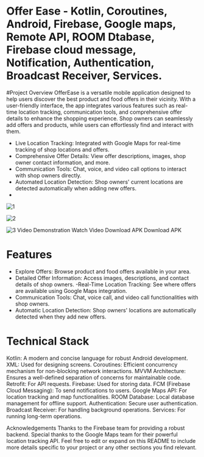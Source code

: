 
# Offer Ease - Kotlin, Coroutines, Android, Firebase, Google maps, Remote API, ROOM Dtabase, Firebase cloud message, Notification, Authentication, Broadcast Receiver, Services.

#Project Overview
OfferEase is a versatile mobile application designed to help users discover the best product and food offers in their vicinity. With a user-friendly interface, the app integrates various features such as real-time location tracking, communication tools, and comprehensive offer details to enhance the shopping experience. Shop owners can seamlessly add offers and products, while users can effortlessly find and interact with them.

- Live Location Tracking: Integrated with Google Maps for real-time tracking of shop locations and offers.
- Comprehensive Offer Details: View offer descriptions, images, shop owner contact information, and more.
- Communication Tools: Chat, voice, and video call options to interact with shop owners directly.
- Automated Location Detection: Shop owners' current locations are detected automatically when adding new offers.
- 
![1](https://github.com/Boradeg/OfferEase/assets/110608207/441c0fac-2c3a-45de-8fac-8e7973d5d97e)

![2](https://github.com/Boradeg/OfferEase/assets/110608207/fe27af3d-ed81-4b39-aa5c-ad66b67516d1)

![3](https://github.com/Boradeg/OfferEase/assets/110608207/7d0bb61f-ff83-4d01-b5d4-1e35ec17be5c)
Video Demonstration
Watch Video
Download APK
Download APK
# Features
- Explore Offers: Browse product and food offers available in your area.
- Detailed Offer Information: Access images, descriptions, and contact details of shop owners.
-Real-Time Location Tracking: See where offers are available using Google Maps integration.
- Communication Tools: Chat, voice call, and video call functionalities with shop owners.
- Automatic Location Detection: Shop owners' locations are automatically detected when they add new offers.
  
# Technical Stack
Kotlin: A modern and concise language for robust Android development.
XML: Used for designing screens.
Coroutines: Efficient concurrency mechanism for non-blocking network interactions.
MVVM Architecture: Ensures a well-defined separation of concerns for maintainable code.
Retrofit: For API requests.
Firebase: Used for storing data.
FCM (Firebase Cloud Messaging): To send notifications to users.
Google Maps API: For location tracking and map functionalities.
ROOM Database: Local database management for offline support.
Authentication: Secure user authentication.
Broadcast Receiver: For handling background operations.
Services: For running long-term operations.

Acknowledgements
Thanks to the Firebase team for providing a robust backend.
Special thanks to the Google Maps team for their powerful location tracking API.
Feel free to edit or expand on this README to include more details specific to your project or any other sections you find relevant.
